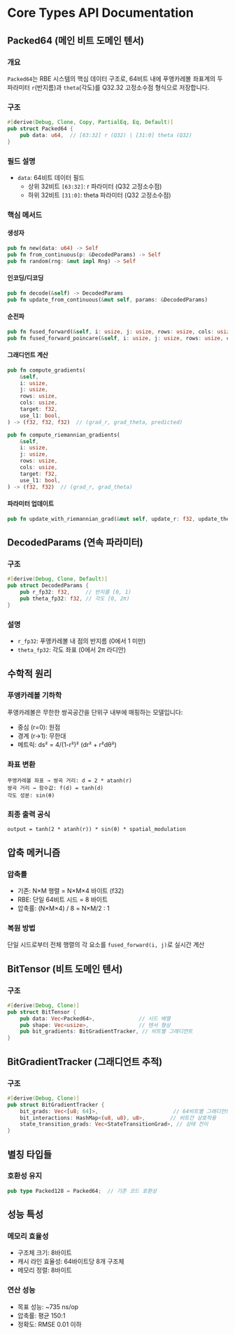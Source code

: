 # Core Types API Documentation

## Packed64 (메인 비트 도메인 텐서)

### 개요
`Packed64`는 RBE 시스템의 핵심 데이터 구조로, 64비트 내에 푸앵카레볼 좌표계의 두 파라미터 `r`(반지름)과 `theta`(각도)를 Q32.32 고정소수점 형식으로 저장합니다.

### 구조
```rust
#[derive(Debug, Clone, Copy, PartialEq, Eq, Default)]
pub struct Packed64 {
    pub data: u64,  // [63:32] r (Q32) | [31:0] theta (Q32)
}
```

### 필드 설명
- `data`: 64비트 데이터 필드
  - 상위 32비트 `[63:32]`: r 파라미터 (Q32 고정소수점)
  - 하위 32비트 `[31:0]`: theta 파라미터 (Q32 고정소수점)

### 핵심 메서드

#### 생성자
```rust
pub fn new(data: u64) -> Self
pub fn from_continuous(p: &DecodedParams) -> Self
pub fn random(rng: &mut impl Rng) -> Self
```

#### 인코딩/디코딩
```rust
pub fn decode(&self) -> DecodedParams
pub fn update_from_continuous(&mut self, params: &DecodedParams)
```

#### 순전파
```rust
pub fn fused_forward(&self, i: usize, j: usize, rows: usize, cols: usize) -> f32
pub fn fused_forward_poincare(&self, i: usize, j: usize, rows: usize, cols: usize) -> f32
```

#### 그래디언트 계산
```rust
pub fn compute_gradients(
    &self, 
    i: usize, 
    j: usize, 
    rows: usize, 
    cols: usize,
    target: f32,
    use_l1: bool,
) -> (f32, f32, f32)  // (grad_r, grad_theta, predicted)

pub fn compute_riemannian_gradients(
    &self,
    i: usize,
    j: usize,
    rows: usize,
    cols: usize,
    target: f32,
    use_l1: bool,
) -> (f32, f32)  // (grad_r, grad_theta)
```

#### 파라미터 업데이트
```rust
pub fn update_with_riemannian_grad(&mut self, update_r: f32, update_theta: f32, lr: f32)
```

## DecodedParams (연속 파라미터)

### 구조
```rust
#[derive(Debug, Clone, Default)]
pub struct DecodedParams {
    pub r_fp32: f32,     // 반지름 [0, 1)
    pub theta_fp32: f32, // 각도 [0, 2π)
}
```

### 설명
- `r_fp32`: 푸앵카레볼 내 점의 반지름 (0에서 1 미만)
- `theta_fp32`: 각도 좌표 (0에서 2π 라디안)

## 수학적 원리

### 푸앵카레볼 기하학
푸앵카레볼은 무한한 쌍곡공간을 단위구 내부에 매핑하는 모델입니다:
- 중심 (r=0): 원점
- 경계 (r→1): 무한대
- 메트릭: ds² = 4/(1-r²)² (dr² + r²dθ²)

### 좌표 변환
```
푸앵카레볼 좌표 → 쌍곡 거리: d = 2 * atanh(r)
쌍곡 거리 → 함수값: f(d) = tanh(d)
각도 성분: sin(θ)
```

### 최종 출력 공식
```
output = tanh(2 * atanh(r)) * sin(θ) * spatial_modulation
```

## 압축 메커니즘

### 압축률
- 기존: N×M 행렬 = N×M×4 바이트 (f32)
- RBE: 단일 64비트 시드 = 8 바이트
- 압축률: (N×M×4) / 8 = N×M/2 : 1

### 복원 방법
단일 시드로부터 전체 행렬의 각 요소를 `fused_forward(i, j)`로 실시간 계산

## BitTensor (비트 도메인 텐서)

### 구조
```rust
#[derive(Debug, Clone)]
pub struct BitTensor {
    pub data: Vec<Packed64>,              // 시드 배열
    pub shape: Vec<usize>,                // 텐서 형상
    pub bit_gradients: BitGradientTracker, // 비트별 그래디언트
}
```

## BitGradientTracker (그래디언트 추적)

### 구조
```rust
#[derive(Debug, Clone)]
pub struct BitGradientTracker {
    bit_grads: Vec<[u8; 64]>,                        // 64비트별 그래디언트
    bit_interactions: HashMap<(u8, u8), u8>,        // 비트간 상호작용
    state_transition_grads: Vec<StateTransitionGrad>, // 상태 전이
}
```

## 별칭 타입들

### 호환성 유지
```rust
pub type Packed128 = Packed64;  // 기존 코드 호환성
```

## 성능 특성

### 메모리 효율성
- 구조체 크기: 8바이트
- 캐시 라인 효율성: 64바이트당 8개 구조체
- 메모리 정렬: 8바이트

### 연산 성능
- 목표 성능: ~735 ns/op
- 압축률: 평균 150:1
- 정확도: RMSE 0.01 이하

